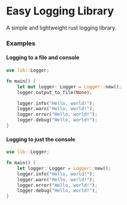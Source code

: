 # Easy Logging Library

A simple and lightweight rust logging library.

### Examples

#### Logging to a file and console

```rust
use lib::Logger;

fn main() {
    let mut logger: Logger = Logger::new();
    logger.output_to_file(None);

    logger.info("Hello, world!");
    logger.warn("Hello, world!");
    logger.error("Hello, world!");
    logger.debug("Hello, world!");
}
```

#### Logging to just the console

```rust
use lib::Logger;

fn main() {
    let logger: Logger = Logger::new();
    logger.info("Hello, world!");
    logger.warn("Hello, world!");
    logger.error("Hello, world!");
    logger.debug("Hello, world!");
}
```